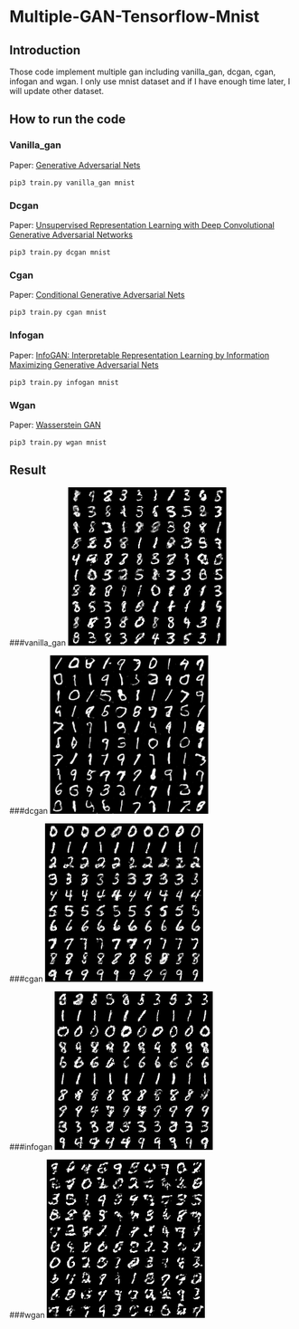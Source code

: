 # Multiple-GAN-Tensorflow-Mnist

## Introduction
Those code implement multiple gan including vanilla_gan, dcgan, cgan, infogan and wgan.
I only use mnist dataset and if I have enough time later, I will update other dataset.

## How to run the code
### Vanilla_gan
Paper: [Generative Adversarial Nets](https://arxiv.org/pdf/1406.2661.pdf)
```
pip3 train.py vanilla_gan mnist
```
### Dcgan
Paper: [Unsupervised Representation Learning with Deep Convolutional Generative Adversarial Networks](https://arxiv.org/pdf/1511.06434.pdf)
```
pip3 train.py dcgan mnist
```
### Cgan
Paper: [Conditional Generative Adversarial Nets](https://arxiv.org/pdf/1411.1784.pdf)
```
pip3 train.py cgan mnist
```

### Infogan
Paper: [InfoGAN: Interpretable Representation Learning by Information Maximizing Generative Adversarial Nets](https://arxiv.org/pdf/1606.03657.pdf)
```
pip3 train.py infogan mnist
```
### Wgan
Paper: [Wasserstein GAN](https://arxiv.org/pdf/1701.07875.pdf)
```
pip3 train.py wgan mnist
```
## Result
###vanilla_gan
![ ](image/vanilla_gan.png) 

###dcgan
![ ](image/dcgan.png) 

###cgan
![ ](image/cgan.png) 

###infogan
![ ](image/infogan.png) 

###wgan
![ ](image/wgan.png) 